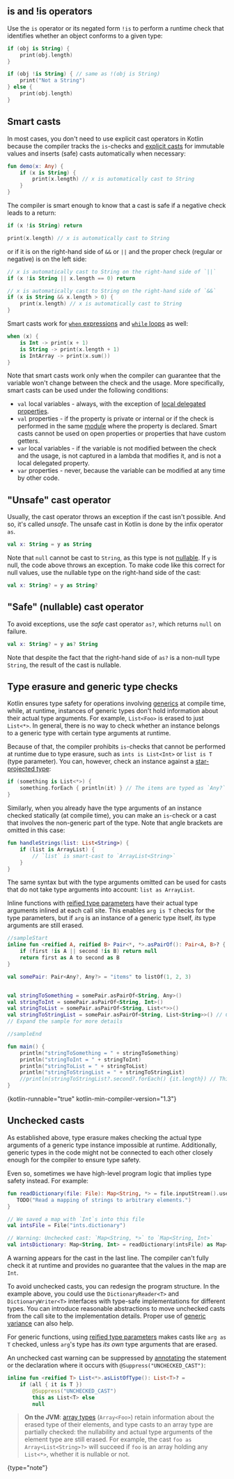 [//]: # (title: Type checks and casts)

## is and !is operators

Use the `is` operator or its negated form `!is` to perform a runtime check that identifies whether an object conforms to a given type:

```kotlin
if (obj is String) {
    print(obj.length)
}

if (obj !is String) { // same as !(obj is String)
    print("Not a String")
} else {
    print(obj.length)
}
```

## Smart casts

In most cases, you don't need to use explicit cast operators in Kotlin because the compiler tracks the
`is`-checks and [explicit casts](#unsafe-cast-operator) for immutable values and inserts (safe) casts automatically when necessary:

```kotlin
fun demo(x: Any) {
    if (x is String) {
        print(x.length) // x is automatically cast to String
    }
}
```

The compiler is smart enough to know that a cast is safe if a negative check leads to a return:

```kotlin
if (x !is String) return

print(x.length) // x is automatically cast to String
```

or if it is on the right-hand side of `&&` or `||` and the proper check (regular or negative) is on the left side:

```kotlin
// x is automatically cast to String on the right-hand side of `||`
if (x !is String || x.length == 0) return

// x is automatically cast to String on the right-hand side of `&&`
if (x is String && x.length > 0) {
    print(x.length) // x is automatically cast to String
}
```

Smart casts work for [`when` expressions](control-flow.md#when-expression)
and [`while` loops](control-flow.md#while-loops) as well:

```kotlin
when (x) {
    is Int -> print(x + 1)
    is String -> print(x.length + 1)
    is IntArray -> print(x.sum())
}
```

Note that smart casts work only when the compiler can guarantee that the variable won't change between the check and the usage.
More specifically, smart casts can be used under the following conditions:

* `val` local variables - always, with the exception of [local delegated properties](delegated-properties.md).
* `val` properties - if the property is private or internal or if the check is performed in the same [module](visibility-modifiers.md#modules) where the property is declared. Smart casts cannot be used on open properties or properties that have custom getters.
* `var` local variables - if the variable is not modified between the check and the usage, is not captured in a lambda that modifies it, and is not a local delegated property.
* `var` properties - never, because the variable can be modified at any time by other code.

## "Unsafe" cast operator

Usually, the cast operator throws an exception if the cast isn't possible. And so, it's called *unsafe*.
The unsafe cast in Kotlin is done by the infix operator `as`.

```kotlin
val x: String = y as String
```

Note that `null` cannot be cast to `String`, as this type is not [nullable](null-safety.md).
If `y` is null, the code above throws an exception.
To make code like this correct for null values, use the nullable type on the right-hand side of the cast:

```kotlin
val x: String? = y as String?
```

## "Safe" (nullable) cast operator

To avoid exceptions, use the *safe* cast operator `as?`, which returns `null` on failure.

```kotlin
val x: String? = y as? String
```

Note that despite the fact that the right-hand side of `as?` is a non-null type `String`, the result of the cast is nullable.

## Type erasure and generic type checks

Kotlin ensures type safety for operations involving [generics](generics.md) at compile time,
while, at runtime, instances of generic types don't hold information about their actual type arguments. For example,
`List<Foo>` is erased to just `List<*>`. In general, there is no way to check whether an instance belongs to a generic
type with certain type arguments at runtime.

Because of that, the compiler prohibits `is`-checks that cannot be performed at runtime due to type erasure, such as
`ints is List<Int>` or `list is T` (type parameter). You can, however, check an instance against a [star-projected type](generics.md#star-projections):

```kotlin
if (something is List<*>) {
    something.forEach { println(it) } // The items are typed as `Any?`
}
```

Similarly, when you already have the type arguments of an instance checked statically (at compile time),
you can make an `is`-check or a cast that involves the non-generic part of the type. Note that
angle brackets are omitted in this case:

```kotlin
fun handleStrings(list: List<String>) {
    if (list is ArrayList) {
        // `list` is smart-cast to `ArrayList<String>`
    }
}
```

The same syntax but with the type arguments omitted can be used for casts that do not take type arguments into account: `list as ArrayList`.

Inline functions with [reified type parameters](inline-functions.md#reified-type-parameters) have their actual type arguments
inlined at each call site. This enables `arg is T` checks for the type parameters, but if `arg` is an instance of a
generic type itself, *its* type arguments are still erased.

```kotlin
//sampleStart
inline fun <reified A, reified B> Pair<*, *>.asPairOf(): Pair<A, B>? {
    if (first !is A || second !is B) return null
    return first as A to second as B
}

val somePair: Pair<Any?, Any?> = "items" to listOf(1, 2, 3)


val stringToSomething = somePair.asPairOf<String, Any>()
val stringToInt = somePair.asPairOf<String, Int>()
val stringToList = somePair.asPairOf<String, List<*>>()
val stringToStringList = somePair.asPairOf<String, List<String>>() // Compiles but breaks type safety!
// Expand the sample for more details

//sampleEnd

fun main() {
    println("stringToSomething = " + stringToSomething)
    println("stringToInt = " + stringToInt)
    println("stringToList = " + stringToList)
    println("stringToStringList = " + stringToStringList)
    //println(stringToStringList?.second?.forEach() {it.length}) // This will throw ClassCastException as list items are not String
}
```
{kotlin-runnable="true" kotlin-min-compiler-version="1.3"}

## Unchecked casts

As established above, type erasure makes checking the actual type arguments of a generic type instance impossible at runtime.
Additionally, generic types in the code might not be connected to each other closely enough for the compiler to ensure
type safety.

Even so, sometimes we have high-level program logic that implies type safety instead. For example:

```kotlin
fun readDictionary(file: File): Map<String, *> = file.inputStream().use {
   TODO("Read a mapping of strings to arbitrary elements.")
}

// We saved a map with `Int`s into this file
val intsFile = File("ints.dictionary")

// Warning: Unchecked cast: `Map<String, *>` to `Map<String, Int>`
val intsDictionary: Map<String, Int> = readDictionary(intsFile) as Map<String, Int>
```

A warning appears for the cast in the last line. The compiler can't fully check it at runtime and provides
no guarantee that the values in the map are `Int`.

To avoid unchecked casts, you can redesign the program structure. In the example above, you could use the
`DictionaryReader<T>` and `DictionaryWriter<T>` interfaces with type-safe implementations for different types.
You can introduce reasonable abstractions to move unchecked casts from the call site to the implementation details.
Proper use of [generic variance](generics.md#variance) can also help.

For generic functions, using [reified type parameters](inline-functions.md#reified-type-parameters) makes casts
like `arg as T` checked, unless `arg`'s type has *its own* type arguments that are erased.

An unchecked cast warning can be suppressed by [annotating](annotations.md) the statement or the
declaration where it occurs with `@Suppress("UNCHECKED_CAST")`:

```kotlin
inline fun <reified T> List<*>.asListOfType(): List<T>? =
    if (all { it is T })
        @Suppress("UNCHECKED_CAST")
        this as List<T> else
        null
```

>**On the JVM**: [array types](basic-types.md#arrays) (`Array<Foo>`) retain information about the erased type of
>their elements, and type casts to an array type are partially checked: the
>nullability and actual type arguments of the element type are still erased. For example,
>the cast `foo as Array<List<String>?>` will succeed if `foo` is an array holding any `List<*>`, whether it is nullable or not.
>
{type="note"}
